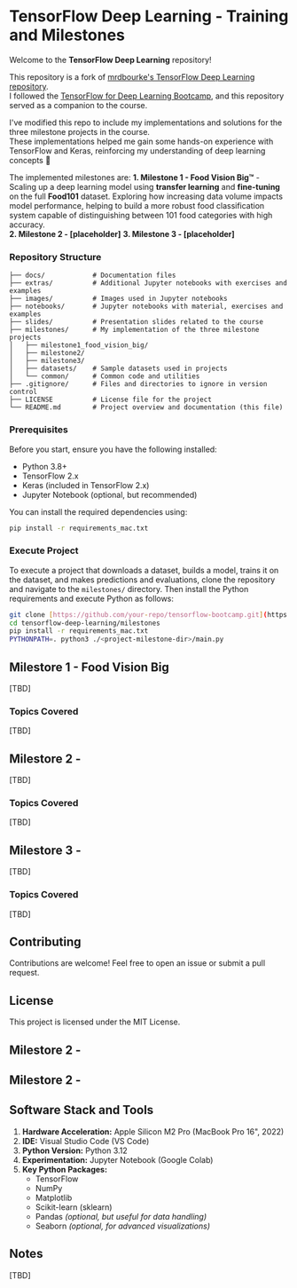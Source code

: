# TensorFlow Deep Learning - Training and Milestones

Welcome to the **TensorFlow Deep Learning** repository!  

This repository is a fork of [mrdbourke's TensorFlow Deep Learning repository](https://github.com/mrdbourke/tensorflow-deep-learning).  
I followed the [TensorFlow for Deep Learning Bootcamp](https://www.udemy.com/course/tensorflow-developer-certificate-machine-learning-zero-to-mastery/?couponCode=JUST4U02223), and this repository served as a companion to the course.  

I've modified this repo to include my implementations and solutions for the three milestone projects in the course.  
These implementations helped me gain some hands-on experience with TensorFlow and Keras, reinforcing my understanding of deep learning concepts 🚀

The implemented milestones are:
**1. Milestone 1 - Food Vision Big™** - Scaling up a deep learning model using **transfer learning** and **fine-tuning** on the full **Food101** dataset. Exploring how increasing data volume impacts model performance, helping to build a more robust food classification system capable of distinguishing between 101 food categories with high accuracy.  
**2. Milestone 2 - [placeholder]**
**3. Milestone 3 - [placeholder]**

### Repository Structure
```
├── docs/            # Documentation files
├── extras/          # Additional Jupyter notebooks with exercises and examples
├── images/          # Images used in Jupyter notebooks
├── notebooks/       # Jupyter notebooks with material, exercises and examples
├── slides/          # Presentation slides related to the course
├── milestones/      # My implementation of the three milestone projects
│   ├── milestone1_food_vision_big/
│   ├── milestone2/
│   ├── milestone3/
│   ├── datasets/    # Sample datasets used in projects
│   └── common/      # Common code and utilities
├── .gitignore/      # Files and directories to ignore in version control
├── LICENSE          # License file for the project
└── README.md        # Project overview and documentation (this file)
```

### Prerequisites

Before you start, ensure you have the following installed:
- Python 3.8+
- TensorFlow 2.x
- Keras (included in TensorFlow 2.x)
- Jupyter Notebook (optional, but recommended)

You can install the required dependencies using:
```sh
pip install -r requirements_mac.txt
```

### Execute Project

To execute a project that downloads a dataset, builds a model, trains it on the dataset, and makes predictions and evaluations, clone the repository and navigate to the `milestones/` directory. Then install the Python requirements and execute Python as follows:
```sh
git clone [https://github.com/your-repo/tensorflow-bootcamp.git](https://github.com/shlomi1993/tensorflow-deep-learning.git)
cd tensorflow-deep-learning/milestones
pip install -r requirements_mac.txt
PYTHONPATH=. python3 ./<project-milestone-dir>/main.py
```

## Milestore 1 - Food Vision Big
[TBD]

### Topics Covered
[TBD]

## Milestore 2 - 
[TBD]

### Topics Covered
[TBD]

## Milestore 3 - 
[TBD]

### Topics Covered
[TBD]

## Contributing
Contributions are welcome! Feel free to open an issue or submit a pull request.

## License
This project is licensed under the MIT License.



## Milestore 2 - 

## Milestore 2 - 

## Software Stack and Tools  

1. **Hardware Acceleration:** Apple Silicon M2 Pro (MacBook Pro 16", 2022)  
2. **IDE:** Visual Studio Code (VS Code)  
3. **Python Version:** Python 3.12  
4. **Experimentation:** Jupyter Notebook (Google Colab)  
5. **Key Python Packages:**  
   - TensorFlow  
   - NumPy  
   - Matplotlib  
   - Scikit-learn (sklearn)  
   - Pandas *(optional, but useful for data handling)*  
   - Seaborn *(optional, for advanced visualizations)*  

## Notes
[TBD]
